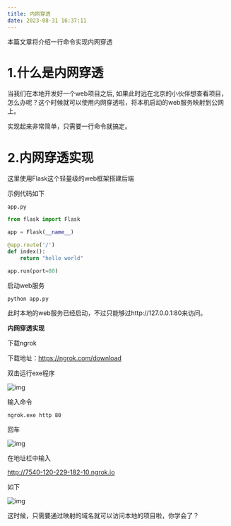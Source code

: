 ```yaml
---
title: 内网穿透
date: 2023-08-31 16:37:11
---
```


本篇文章将介绍一行命令实现内网穿透



# 1.什么是内网穿透



当我们在本地开发好一个web项目之后, 如果此时远在北京的小伙伴想查看项目，怎么办呢？这个时候就可以使用内网穿透啦，将本机启动的web服务映射到公网上。



实现起来非常简单，只需要一行命令就搞定。



# 2.内网穿透实现



这里使用Flask这个轻量级的web框架搭建后端



示例代码如下



```
app.py
```



```python
from flask import Flask

app = Flask(__name__)

@app.route('/')
def index():
	return "hello world"

app.run(port=80)
```



启动web服务



```plain
python app.py
```



此时本地的web服务已经启动，不过只能够过http://127.0.0.1:80来访问。



**内网穿透实现**



下载ngrok



下载地址：https://ngrok.com/download



双击运行exe程序



![img](https://gitee.com/gmbjzg/xybc_gzh/raw/master/2021-8-31/1630411136176-image.png)



输入命令



```plain
ngrok.exe http 80
```



回车



![img](https://gitee.com/gmbjzg/xybc_gzh/raw/master/2021-8-31/1630411554518-image.png)



在地址栏中输入



http://7540-120-229-182-10.ngrok.io



如下



![img](https://gitee.com/gmbjzg/xybc_gzh/raw/master/2021-8-31/1630411829178-image.png)



这时候，只需要通过映射的域名就可以访问本地的项目啦，你学会了？

